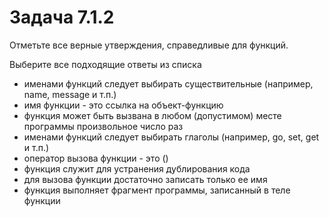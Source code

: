 # Задача 7.1.2

Отметьте все верные утверждения, справедливые для функций.

Выберите все подходящие ответы из списка

- именами функций следует выбирать существительные (например, name, message и т.п.)
- имя функции - это ссылка на объект-функцию
- функция может быть вызвана в любом (допустимом) месте программы произвольное число раз
- именами функций следует выбирать глаголы (например, go, set, get и т.п.)
- оператор вызова функции - это ()
- функция служит для устранения дублирования кода
- для вызова функции достаточно записать только ее имя
- функция выполняет фрагмент программы, записанный в теле функции
